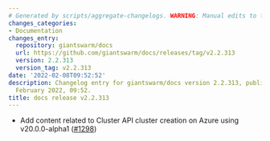 ```yaml
---
# Generated by scripts/aggregate-changelogs. WARNING: Manual edits to this files will be overwritten.
changes_categories:
- Documentation
changes_entry:
  repository: giantswarm/docs
  url: https://github.com/giantswarm/docs/releases/tag/v2.2.313
  version: 2.2.313
  version_tag: v2.2.313
date: '2022-02-08T09:52:52'
description: Changelog entry for giantswarm/docs version 2.2.313, published on 08
  February 2022, 09:52.
title: docs release v2.2.313
---
```


- Add content related to Cluster API cluster creation on Azure using v20.0.0-alpha1 ([#1298](https://github.com/giantswarm/docs/pull/1298))
